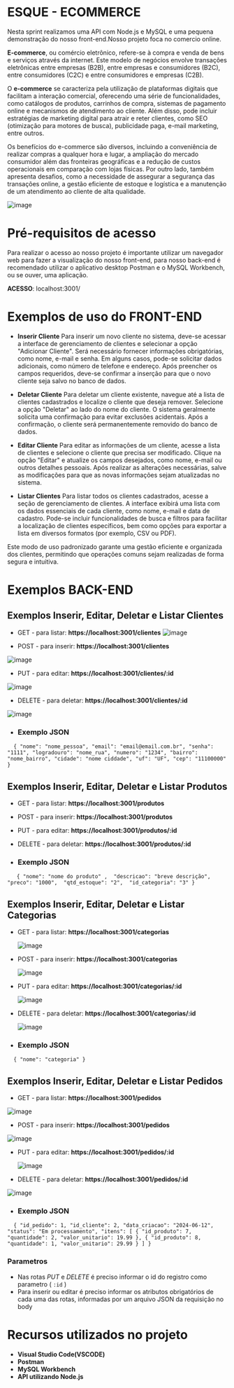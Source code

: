 # ESQUE - ECOMMERCE 


Nesta sprint realizamos uma API com Node.js e MySQL e uma pequena demonstração do nosso front-end.Nosso projeto foca no comercio online.

**E-commerce**, ou comércio eletrônico, refere-se à compra e venda de bens e serviços através da internet. Este modelo de negócios envolve transações eletrônicas entre empresas (B2B), entre empresas e consumidores (B2C), entre consumidores (C2C) e entre consumidores e empresas (C2B).

O **e-commerce** se caracteriza pela utilização de plataformas digitais que facilitam a interação comercial, oferecendo uma série de funcionalidades, como catálogos de produtos, carrinhos de compra, sistemas de pagamento online e mecanismos de atendimento ao cliente. Além disso, pode incluir estratégias de marketing digital para atrair e reter clientes, como SEO (otimização para motores de busca), publicidade paga, e-mail marketing, entre outros.

Os benefícios do e-commerce são diversos, incluindo a conveniência de realizar compras a qualquer hora e lugar, a ampliação do mercado consumidor além das fronteiras geográficas e a redução de custos operacionais em comparação com lojas físicas. Por outro lado, também apresenta desafios, como a necessidade de assegurar a segurança das transações online, a gestão eficiente de estoque e logística e a manutenção de um atendimento ao cliente de alta qualidade.


![image](https://github.com/TDSSV23/esc-commerce/assets/124847684/8799a55c-1d3b-4ebf-b9b8-c78a798dabbb)

# Pré-requisitos de acesso

Para realizar o acesso ao nosso projeto é importante utilizar um navegador web para fazer a visualização do nosso front-end, para nosso back-end é recomendado utilizar o aplicativo desktop Postman e o MySQL Workbench, ou se ouver, uma aplicação.

**ACESSO**: localhost:3001/

# Exemplos de uso do FRONT-END

- **Inserir Cliente**
Para inserir um novo cliente no sistema, deve-se acessar a interface de gerenciamento de clientes e selecionar a opção "Adicionar Cliente". Será necessário fornecer informações obrigatórias, como nome, e-mail e senha. Em alguns casos, pode-se solicitar dados adicionais, como número de telefone e endereço. Após preencher os campos requeridos, deve-se confirmar a inserção para que o novo cliente seja salvo no banco de dados.

- **Deletar Cliente**
Para deletar um cliente existente, navegue até a lista de clientes cadastrados e localize o cliente que deseja remover. Selecione a opção "Deletar" ao lado do nome do cliente. O sistema geralmente solicita uma confirmação para evitar exclusões acidentais. Após a confirmação, o cliente será permanentemente removido do banco de dados.

- **Editar Cliente**
Para editar as informações de um cliente, acesse a lista de clientes e selecione o cliente que precisa ser modificado. Clique na opção "Editar" e atualize os campos desejados, como nome, e-mail ou outros detalhes pessoais. Após realizar as alterações necessárias, salve as modificações para que as novas informações sejam atualizadas no sistema.

- **Listar Clientes**
Para listar todos os clientes cadastrados, acesse a seção de gerenciamento de clientes. A interface exibirá uma lista com os dados essenciais de cada cliente, como nome, e-mail e data de cadastro. Pode-se incluir funcionalidades de busca e filtros para facilitar a localização de clientes específicos, bem como opções para exportar a lista em diversos formatos (por exemplo, CSV ou PDF).

Este modo de uso padronizado garante uma gestão eficiente e organizada dos clientes, permitindo que operações comuns sejam realizadas de forma segura e intuitiva.
# Exemplos BACK-END
## Exemplos Inserir, Editar, Deletar e Listar Clientes

- GET - para listar: **https://localhost:3001/clientes**
 ![image](https://github.com/TDSSV23/esc-commerce/assets/124847684/22341725-2849-4852-9648-46cf144b1f09)

- POST - para inserir: **https://localhost:3001/clientes**

![image](https://github.com/TDSSV23/esc-commerce/assets/124847684/5a4ac07f-a3d1-410a-bc80-1c45cea23f72)

- PUT - para editar: **https://localhost:3001/clientes/:id**

![image](https://github.com/TDSSV23/esc-commerce/assets/124847684/77ad4e32-e835-4a6a-811b-ec598ab2c64d)

- DELETE - para deletar: **https://localhost:3001/clientes/:id**

![image](https://github.com/TDSSV23/esc-commerce/assets/124847684/1e76ce2f-afda-427d-b94d-c6ea2f74b012)

- ### Exemplo JSON
`  {
    "nome": "nome_pessoa",
    "email": "email@email.com.br",
    "senha": "1111",
    "logradouro": "nome_rua",
    "numero": "1234",
    "bairro": "nome_bairro",
    "cidade": "nome ciddade",
    "uf": "UF",
    "cep": "11100000"
}`

 
## Exemplos Inserir, Editar, Deletar e Listar Produtos

- GET - para listar: **https://localhost:3001/produtos**
  
  
- POST - para inserir: **https://localhost:3001/produtos**
  
- PUT - para editar: **https://localhost:3001/produtos/:id**
  
- DELETE - para deletar: **https://localhost:3001/produtos/:id**

-   ### Exemplo JSON
`   {
   "nome": "nome do produto" , 
   "descricao": "breve descrição", 
   "preco": "1000", 
   "qtd_estoque": "2", 
   "id_categoria": "3"
}`

  ## Exemplos Inserir, Editar, Deletar e Listar Categorias

- GET - para listar: **https://localhost:3001/categorias**
  
  ![image](https://github.com/TDSSV23/esc-commerce/assets/124847684/9495d7e3-4619-492a-a9e2-fadd48216341)

  
- POST - para inserir: **https://localhost:3001/categorias**
  
  ![image](https://github.com/TDSSV23/esc-commerce/assets/124847684/02b3eb62-b37f-4596-96b4-97443e8e13a0)

  
- PUT - para editar: **https://localhost:3001/categorias/:id**
  
  ![image](https://github.com/TDSSV23/esc-commerce/assets/124847684/6a75ba9d-c5a5-4bdf-9974-37f1722f1f41)

  
- DELETE - para deletar: **https://localhost:3001/categorias/:id**
  
  ![image](https://github.com/TDSSV23/esc-commerce/assets/124847684/bde1d061-8d21-4af4-a0ce-a174f436a646)

-   ### Exemplo JSON
`  {
   "nome": "categoria"
}`

  ## Exemplos Inserir, Editar, Deletar e Listar Pedidos

- GET - para listar: **https://localhost:3001/pedidos**

![image](https://github.com/TDSSV23/esc-commerce/assets/124847684/89911ea2-b576-41d7-9826-1984b321269f)

  
- POST - para inserir: **https://localhost:3001/pedidos**

![image](https://github.com/TDSSV23/esc-commerce/assets/124847684/ebe64f2e-4a18-42c4-a60a-8978911c2b68)

  
- PUT - para editar: **https://localhost:3001/pedidos/:id**

  ![image](https://github.com/TDSSV23/esc-commerce/assets/124847684/29314b82-f0bc-4e9e-930b-51001385d9dd)

  
- DELETE - para deletar: **https://localhost:3001/pedidos/:id**
  
![image](https://github.com/TDSSV23/esc-commerce/assets/124847684/e82b9539-00e1-4d76-830b-f79b442b7e1d)


-   ### Exemplo JSON
`  {
    "id_pedido": 1,
    "id_cliente": 2,
    "data_criacao": "2024-06-12",
    "status": "Em processamento",
    "itens": [
        {
            "id_produto": 7,
            "quantidade": 2,
            "valor_unitario": 19.99
        },
        {
            "id_produto": 8,
            "quantidade": 1,
            "valor_unitario": 29.99
        }
    ]
}`


### Parametros
- Nas rotas *PUT* e *DELETE* é preciso informar o id do registro como parametro ( `:id` )
- Para inserir ou editar é preciso informar os atributos obrigatórios de cada uma das rotas, informadas por um arquivo JSON da requisição no body




# Recursos utilizados no projeto

- **Visual Studio Code(VSCODE)**
- **Postman**
- **MySQL Workbench**
- **API utilizando Node.js**
 

